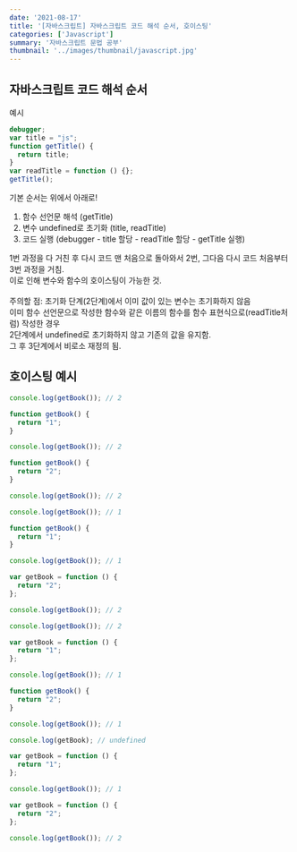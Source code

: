 ```yaml
---
date: '2021-08-17'
title: '[자바스크립트] 자바스크립트 코드 해석 순서, 호이스팅'
categories: ['Javascript']
summary: '자바스크립트 문법 공부'
thumbnail: '../images/thumbnail/javascript.jpg'
---
```


## 자바스크립트 코드 해석 순서

예시

```js
debugger;
var title = "js";
function getTitle() {
  return title;
}
var readTitle = function () {};
getTitle();
```

기본 순서는 위에서 아래로!

1. 함수 선언문 해석 (getTitle)
2. 변수 undefined로 초기화 (title, readTitle)
3. 코드 실행 (debugger - title 할당 - readTitle 할당 - getTitle 실행)

1번 과정을 다 거친 후 다시 코드 맨 처음으로 돌아와서 2번, 그다음 다시 코드 처음부터 3번 과정을 거침.
<br> 이로 인해 변수와 함수의 호이스팅이 가능한 것.
<br>
<br> 주의할 점: 초기화 단계(2단계)에서 이미 값이 있는 변수는 초기화하지 않음
<br> 이미 함수 선언문으로 작성한 함수와 같은 이름의 함수를 함수 표현식으로(readTitle처럼) 작성한 경우
<br> 2단계에서 undefined로 초기화하지 않고 기존의 값을 유지함.
<br> 그 후 3단계에서 비로소 재정의 됨.

## 호이스팅 예시

```js
console.log(getBook()); // 2

function getBook() {
  return "1";
}

console.log(getBook()); // 2

function getBook() {
  return "2";
}

console.log(getBook()); // 2
```

```js
console.log(getBook()); // 1

function getBook() {
  return "1";
}

console.log(getBook()); // 1

var getBook = function () {
  return "2";
};

console.log(getBook()); // 2
```

```js
console.log(getBook()); // 2

var getBook = function () {
  return "1";
};

console.log(getBook()); // 1

function getBook() {
  return "2";
}

console.log(getBook()); // 1
```

```js
console.log(getBook); // undefined

var getBook = function () {
  return "1";
};

console.log(getBook()); // 1

var getBook = function () {
  return "2";
};

console.log(getBook()); // 2
```
